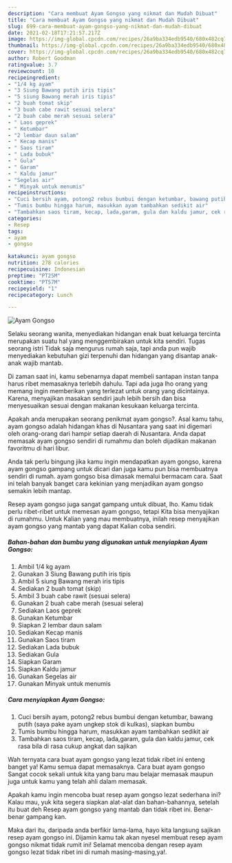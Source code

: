 ```yaml
---
description: "Cara membuat Ayam Gongso yang nikmat dan Mudah Dibuat"
title: "Cara membuat Ayam Gongso yang nikmat dan Mudah Dibuat"
slug: 699-cara-membuat-ayam-gongso-yang-nikmat-dan-mudah-dibuat
date: 2021-02-18T17:21:57.217Z
image: https://img-global.cpcdn.com/recipes/26a9ba334edb9540/680x482cq70/ayam-gongso-foto-resep-utama.jpg
thumbnail: https://img-global.cpcdn.com/recipes/26a9ba334edb9540/680x482cq70/ayam-gongso-foto-resep-utama.jpg
cover: https://img-global.cpcdn.com/recipes/26a9ba334edb9540/680x482cq70/ayam-gongso-foto-resep-utama.jpg
author: Robert Goodman
ratingvalue: 3.7
reviewcount: 10
recipeingredient:
- "1/4 kg ayam"
- "3 Siung Bawang putih iris tipis"
- "5 siung Bawang merah iris tipis"
- "2 buah tomat skip"
- "3 buah cabe rawit sesuai selera"
- "2 buah cabe merah sesuai selera"
- " Laos geprek"
- " Ketumbar"
- "2 lembar daun salam"
- " Kecap manis"
- " Saos tiram"
- " Lada bubuk"
- " Gula"
- " Garam"
- " Kaldu jamur"
- "Segelas air"
- " Minyak untuk menumis"
recipeinstructions:
- "Cuci bersih ayam, potong2 rebus bumbui dengan ketumbar, bawang putih (saya pake ayam ungkep stok di kulkas), siapkan bumbu"
- "Tumis bumbu hingga harum, masukkan ayam tambahkan sedikit air"
- "Tambahkan saos tiram, kecap, lada,garam, gula dan kaldu jamur, cek rasa bila di rasa cukup angkat dan sajikan"
categories:
- Resep
tags:
- ayam
- gongso

katakunci: ayam gongso 
nutrition: 278 calories
recipecuisine: Indonesian
preptime: "PT25M"
cooktime: "PT57M"
recipeyield: "1"
recipecategory: Lunch

---
```



![Ayam Gongso](https://img-global.cpcdn.com/recipes/26a9ba334edb9540/680x482cq70/ayam-gongso-foto-resep-utama.jpg)

Selaku seorang wanita, menyediakan hidangan enak buat keluarga tercinta merupakan suatu hal yang menggembirakan untuk kita sendiri. Tugas seorang istri Tidak saja mengurus rumah saja, tapi anda pun wajib menyediakan kebutuhan gizi terpenuhi dan hidangan yang disantap anak-anak wajib mantab.

Di zaman  saat ini, kamu sebenarnya dapat membeli santapan instan tanpa harus ribet memasaknya terlebih dahulu. Tapi ada juga lho orang yang memang ingin memberikan yang terlezat untuk orang yang dicintainya. Karena, menyajikan masakan sendiri jauh lebih bersih dan bisa menyesuaikan sesuai dengan makanan kesukaan keluarga tercinta. 



Apakah anda merupakan seorang penikmat ayam gongso?. Asal kamu tahu, ayam gongso adalah hidangan khas di Nusantara yang saat ini digemari oleh orang-orang dari hampir setiap daerah di Nusantara. Anda dapat memasak ayam gongso sendiri di rumahmu dan boleh dijadikan makanan favoritmu di hari libur.

Anda tak perlu bingung jika kamu ingin mendapatkan ayam gongso, karena ayam gongso gampang untuk dicari dan juga kamu pun bisa membuatnya sendiri di rumah. ayam gongso bisa dimasak memalui bermacam cara. Saat ini telah banyak banget cara kekinian yang menjadikan ayam gongso semakin lebih mantap.

Resep ayam gongso juga sangat gampang untuk dibuat, lho. Kamu tidak perlu ribet-ribet untuk memesan ayam gongso, tetapi Kita bisa menyajikan di rumahmu. Untuk Kalian yang mau membuatnya, inilah resep menyajikan ayam gongso yang mantab yang dapat Kalian coba sendiri.

<!--inarticleads1-->

##### Bahan-bahan dan bumbu yang digunakan untuk menyiapkan Ayam Gongso:

1. Ambil 1/4 kg ayam
1. Gunakan 3 Siung Bawang putih iris tipis
1. Ambil 5 siung Bawang merah iris tipis
1. Sediakan 2 buah tomat (skip)
1. Ambil 3 buah cabe rawit (sesuai selera)
1. Gunakan 2 buah cabe merah (sesuai selera)
1. Sediakan  Laos geprek
1. Gunakan  Ketumbar
1. Siapkan 2 lembar daun salam
1. Sediakan  Kecap manis
1. Gunakan  Saos tiram
1. Sediakan  Lada bubuk
1. Sediakan  Gula
1. Siapkan  Garam
1. Siapkan  Kaldu jamur
1. Gunakan Segelas air
1. Gunakan  Minyak untuk menumis




<!--inarticleads2-->

##### Cara menyiapkan Ayam Gongso:

1. Cuci bersih ayam, potong2 rebus bumbui dengan ketumbar, bawang putih (saya pake ayam ungkep stok di kulkas), siapkan bumbu
1. Tumis bumbu hingga harum, masukkan ayam tambahkan sedikit air
1. Tambahkan saos tiram, kecap, lada,garam, gula dan kaldu jamur, cek rasa bila di rasa cukup angkat dan sajikan




Wah ternyata cara buat ayam gongso yang lezat tidak ribet ini enteng banget ya! Kamu semua dapat memasaknya. Cara buat ayam gongso Sangat cocok sekali untuk kita yang baru mau belajar memasak maupun juga untuk kamu yang telah ahli dalam memasak.

Apakah kamu ingin mencoba buat resep ayam gongso lezat sederhana ini? Kalau mau, yuk kita segera siapkan alat-alat dan bahan-bahannya, setelah itu buat deh Resep ayam gongso yang mantab dan tidak ribet ini. Benar-benar gampang kan. 

Maka dari itu, daripada anda berfikir lama-lama, hayo kita langsung sajikan resep ayam gongso ini. Dijamin kamu tak akan nyesel membuat resep ayam gongso nikmat tidak rumit ini! Selamat mencoba dengan resep ayam gongso lezat tidak ribet ini di rumah masing-masing,ya!.

